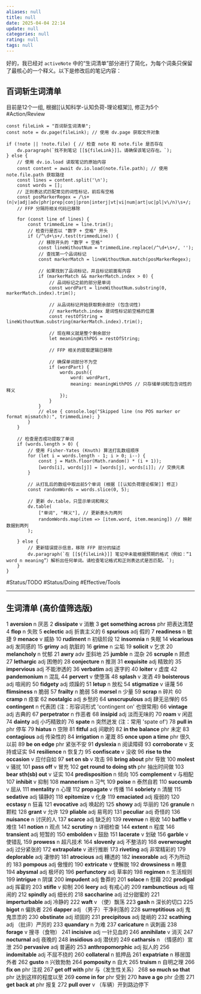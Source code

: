 ```yaml
---
aliases: null
title: null
date: 2025-04-04 22:14
update: null
categories: null
rating: null
tags: null
---
```


好的，我已经对 `activeNote` 中的“生词清单”部分进行了简化，为每个词条只保留了最核心的一个释义。以下是修改后的笔记内容：

## 百词斩生词清单

目前是12个一组, 根据[[认知科学-认知负荷-理论框架]], 修正为5个 #Action/Review

```dataviewjs
const fileLink = "百词斩生词清单";
const note = dv.page(fileLink); // 使用 dv.page 获取文件对象

if (!note || !note.file) { // 检查 note 和 note.file 是否存在
    dv.paragraph(`找不到笔记 [[${fileLink}]]。请确保该笔记存在。`);
} else {
    // 使用 dv.io.load 读取笔记的原始内容
    const content = await dv.io.load(note.file.path); // 使用 note.file.path 获取路径
    const lines = content.split('\n');
    const words = [];
    // 正则表达式匹配常见的词性标记，前后有空格
    const posMarkerRegex = /\s+(n|v|adj|adv|phr|prep|conj|pron|interj|vt|vi|num|art|uc|pl|v\/n)\s+/;
    // FFP 分隔符相关代码已移除

    for (const line of lines) {
        const trimmedLine = line.trim();
        // 检查行是否以 "数字 + 空格" 开头
        if (/^\d+\s+/.test(trimmedLine)) {
            // 移除开头的 "数字 + 空格"
            const lineWithoutNum = trimmedLine.replace(/^\d+\s+/, '');
            // 查找第一个品词标记
            const markerMatch = lineWithoutNum.match(posMarkerRegex);

            // 如果找到了品词标记，并且标记前面有内容
            if (markerMatch && markerMatch.index > 0) {
                // 品词标记之前的部分是单词
                const wordPart = lineWithoutNum.substring(0, markerMatch.index).trim();

                // 从品词标记开始获取剩余部分 (包含词性)
                // markerMatch.index 是词性标记前空格的位置
                const restOfString = lineWithoutNum.substring(markerMatch.index).trim();

                // 现在释义就是整个剩余部分
                let meaningWithPOS = restOfString;

                // FFP 相关的提取逻辑已移除

                // 确保单词部分不为空
                if (wordPart) {
                    words.push({
                        word: wordPart,
                        meaning: meaningWithPOS // 只存储单词和包含词性的释义
                    });
                }
            }
            // else { console.log("Skipped line (no POS marker or format mismatch):", trimmedLine); }
        }
    }

    // 检查是否成功提取了单词
    if (words.length > 0) {
        // 使用 Fisher-Yates (Knuth) 算法打乱数组顺序
        for (let i = words.length - 1; i > 0; i--) {
            const j = Math.floor(Math.random() * (i + 1));
            [words[i], words[j]] = [words[j], words[i]]; // 交换元素
        }

        // 从打乱后的数组中取出前5个单词 (根据 [[认知负荷理论框架]] 修正)
        const randomWords = words.slice(0, 5);

        // 更新 dv.table，只显示单词和释义
        dv.table(
            ["单词", "释义"], // 更新表头为两列
            randomWords.map(item => [item.word, item.meaning]) // 映射数据到两列
        );

    } else {
        // 更新错误提示信息，移除 FFP 部分的描述
        dv.paragraph(`在 [[${fileLink}]] 笔记中未能根据预期的格式（例如：“1 word n meaning”）解析出任何单词。请检查笔记格式和正则表达式是否匹配。`);
    }
}
```

#Status/TODO #Status/Doing #Effective/Tools

---

## 生词清单 (高价值筛选版)

1  **aversion** n 厌恶
2  **dissipate** v 消散
3  **get something across** phr 把表达清楚
4  **flop** n 失败
5  **eclectic** adj 折衷主义的
6  **spurious** adj 假的
7 **readiness** n 敏捷
9  **menace** v 威胁
10 **rudiment** n 初级阶段
12 **insomnia** n 失眠
14 **vicarious** adj 发同感的
15 **grimy** adj 肮脏的
16 **grime** n 尘垢
19 **solicit** v 乞求
20 **melancholy** n 忧郁
21 **awry** adv 歪斜地
25 **jumble** n 混杂
26 **scruple** n 顾虑
27 **lethargic** adj 困倦的
28 **conjecture** n 推测
31 **exquisite** adj 精致的
35 **impervious** adj 不能渗透的
36 **verbatim** adj 逐字的
40 **loiter** v 虚度
42 **pandemonium** n 混乱
44 **pervert** v 使堕落
48 **splash** v 泼洒
49 **boisterous** adj 喧闹的
50 **fidgety** adj 烦躁的
51 **letup** n 放松
54 **stigmatize** v 诬蔑
56 **flimsiness** n 脆弱
57 **frailty** n 脆弱
58 **morsel** n 少量
59 **scrap** n 碎片
60 **cramp** n 痉挛
62 **nostalgic** adj 乡愁的
64 **unscrupulous** adj 肆无忌惮的
65 **contingent** n 代表团 (注：形容词形式 'contingent on' 也很常用)
66 **vintage** adj 古典的
67 **perpetrator** n 作恶者
68 **insipid** adj 淡而无味的
70 **roam** v 闲逛
74 **dainty** adj 小巧精致的
76 **spate** n 突然迸发 (注：常用 'spate of')
78 **pull in** phr 停车
79 **hiatus** n 空隙
81 **fitful** adj 间歇的
82 **in the balance** phr 未定
83 **contagious** adj 传染性的
84 **irrigation** n 灌溉
85 **once upon a time** phr 很久以前
89 **be on edge** phr 紧张不安
91 **dyslexia** n 阅读障碍
93 **corroborate** v 支持或证实
94 **resilience** n 恢复力
95 **confiscate** v 没收
96 **rise to the occasion** v 应付自如
97 **set on sb** v 攻击
98 **bring about** phr 导致
100 **molest** v 骚扰
101 **pass off** v 冒充
102 **get round to doing sth** phr 抽出时间做
103 **bear sth(sb) out** v 证实
104 **predisposition** n 倾向
105 **complement** v 与相配
107 **inhibit** v 抑制
108 **mannerism** n 习气
109 **poise** n 泰然自若
110 **succumb** v 屈从
111 **mentality** n 心理
112 **propagate** v 传播
114 **sobriety** n 清醒
115 **sedative** adj 镇静的
118 **epitomize** v 化身
119 **emaciated** adj 瘦弱的
120 **ecstasy** n 狂喜
121 **evocative** adj 唤起的
125 **showy** adj 华丽的
126 **granule** n 颗粒
128 **grant** v 允许
129 **pliable** adj 易弯的
131 **peculiar** adj 奇怪的
136 **nuisance** n 讨厌的人
137 **scarce** adj 缺乏的
139 **revenue** n 税收
140 **baffle** v 难住
141 **notion** n 观点
142 **scrutiny** n 详细检查
144 **extent** n 程度
146 **transient** adj 短暂的
150 **embolden** v 鼓励
151 **lacerate** v 划破
156 **garble** v 使错乱
159 **prowess** n 超凡技术
164 **slovenly** adj 不整洁的
168 **overwrought** adj 过分紧张的
172 **extrapolate** v 进行推断
173 **riveting** adj 非常精彩的
179 **deplorable** adj 凄惨的
181 **atrocious** adj 糟透的
182 **inexorable** adj 不为所动的
183 **pompous** adj 傲慢的
190 **extricate** v 使解脱
192 **drowsiness** n 睡意
194 **abysmal** adj 极坏的
196 **perfunctory** adj 草率的
198 **regimen** n 生活规则
199 **intrigue** n 阴谋
200 **impudent** adj 鲁莽的
201 **solace** n 慰藉
202 **prodigal** adj 挥霍的
203 **stifle** v 抑制
206 **leery** adj 有戒心的
209 **rambunctious** adj 喧闹的
212 **spindly** adj 细长的
218 **saccharine** adj 过分甜蜜的
221 **imperturbable** adj 冷静的
222 **waft** v （使）飘荡
223 **gash** n 深长的切口
225 **bigot** n 偏执者
226 **dapper** adj （男子）干净利落的
228 **surreptitious** adj 鬼鬼祟祟的
230 **obstinate** adj 顽固的
231 **precipitous** adj 陡峭的
232 **scathing** adj （批评）严厉的
233 **quandary** n 为难
237 **caricature** n 讽刺画
238 **forage** v 搜寻（食物）
241 **incisive** adj 一针见血的
246 **annihilate** v 消灭
247 **nocturnal** adj 夜晚的
248 **insidious** adj 潜伏的
249 **catharsis** n （情感的）宣泄
250 **pervasive** adj 普遍的
253 **anthropomorphic** adj 拟人的
256 **indomitable** adj 不屈不挠的
260 **collateral** n 抵押品
261 **expatriate** n 移居国外者
262 **gusto** n 兴致勃勃
264 **pomposity** n 自大
265 **truism** n 自明之理
266 **fix on** phr 注视
267 **get off with** phr 与（发生性关系）
268 **so much so that** phr 达到这样的程度以至
269 **come in for** phr 受到
270 **have a go** phr 企图
271 **get back at** phr 报复
272 **pull over** v （车辆）开到路边停下